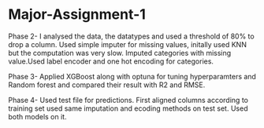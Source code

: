 # Major-Assignment-1

Phase 2- I analysed the data, the datatypes and used a threshold of 80% to drop a column. Used simple imputer for missing values, initally used KNN but the computation was very slow. Imputed categories with missing value.Used label encoder and one hot encoding for categories.

Phase 3- Applied XGBoost along with optuna for tuning hyperparamters and Random forest and compared their result with R2 and RMSE. 

Phase 4- Used test file for predictions. First aligned columns according to training set used same imputation and ecoding methods on test set.
Used both models on it.
